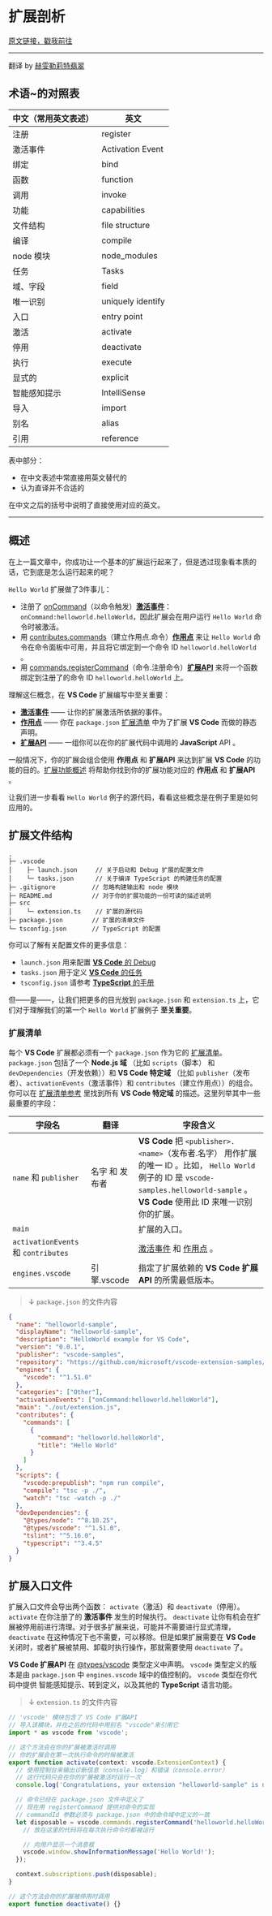 # 扩展剖析

[原文链接，戳我前往](https://code.visualstudio.com/api/get-started/extension-anatomy)

------

翻译 by [赫雯勒莉特翡翠](https://github.com/HeveraletLaidCenx)

## 术语~的对照表

|中文（常用英文表述）|英文|
|----|----|
|注册|register|
|激活事件|Activation Event|
|绑定|bind|
|函数|function|
|调用|invoke|
|功能|capabilities|
|文件结构|file structure|
|编译|compile|
|node 模块|node_modules|
|任务|Tasks|
|域、字段|field|
|唯一识别|uniquely identify|
|入口|entry point|
|激活|activate|
|停用|deactivate|
|执行|execute|
|显式的|explicit|
|智能感知提示|IntelliSense|
|导入|import|
|别名|alias|
|引用|reference|

表中部分：

* 在中文表述中常直接用英文替代的
* 认为直译并不合适的

在中文之后的括号中说明了直接使用对应的英文。

------

## 概述

在上一篇文章中，你成功让一个基本的扩展运行起来了，但是透过现象看本质的话，它到底是怎么运行起来的呢？

`Hello World` 扩展做了3件事儿：

* 注册了 [onCommand](https://code.visualstudio.com/api/references/activation-events#onCommand)（以命令触发）[**激活事件**](https://code.visualstudio.com/api/references/activation-events)：`onCommand:helloworld.helloWorld`，因此扩展会在用户运行 `Hello World` 命令时被激活。
* 用 [contributes.commands](https://code.visualstudio.com/api/references/contribution-points#contributes.commands)（建立作用点.命令）[**作用点**](https://code.visualstudio.com/api/references/contribution-points) 来让 `Hello World` 命令在命令面板中可用，并且将它绑定到一个命令 ID `helloworld.helloWorld` 。
* 用 [commands.registerCommand](https://code.visualstudio.com/api/references/vscode-api#commands.registerCommand)（命令.注册命令）[**扩展API**](https://code.visualstudio.com/api/references/vscode-api) 来将一个函数绑定到注册了的命令 ID `helloworld.helloWorld` 上。

理解这仨概念，在 **VS Code** 扩展编写中至关重要：

* [**激活事件**](https://code.visualstudio.com/api/references/activation-events) —— 让你的扩展激活所依据的事件。
* [**作用点**](https://code.visualstudio.com/api/references/contribution-points) —— 你在 `package.json` [扩展清单](https://code.visualstudio.com/api/get-started/extension-anatomy#extension-manifest) 中为了扩展 **VS Code** 而做的静态声明。
* [**扩展API**](https://code.visualstudio.com/api/references/vscode-api) —— 一组你可以在你的扩展代码中调用的 **JavaScript** API 。

一般情况下，你的扩展会组合使用 **作用点** 和 **扩展API** 来达到扩展 **VS Code** 的功能的目的。[扩展功能概述](https://code.visualstudio.com/api/extension-capabilities/overview) 将帮助你找到你的扩展功能对应的 **作用点** 和 **扩展API** 。

让我们进一步看看 `Hello World` 例子的源代码，看看这些概念是在例子里是如何应用的。

## 扩展文件结构

```text
.
├─ .vscode
│    ├─ launch.json     // 关于启动和 Debug 扩展的配置文件
│    └─ tasks.json      // 关于编译 TypeScript 的构建任务的配置
├─ .gitignore          // 忽略构建输出和 node 模块
├─ README.md           // 对于你的扩展功能的一份可读的描述说明
├─ src
│    └─ extension.ts    // 扩展的源代码
├─ package.json        // 扩展的清单文件
└─ tsconfig.json       // TypeScript 的配置
```

你可以了解有关配置文件的更多信息：

* `launch.json` 用来配置 [**VS Code** 的 Debug](https://code.visualstudio.com/docs/editor/debugging)
* `tasks.json` 用于定义 [**VS Code** 的任务](https://code.visualstudio.com/docs/editor/tasks)
* `tsconfig.json` 请参考 [**TypeScript** 的手册](https://www.typescriptlang.org/docs/handbook/tsconfig-json.html)

但——是——，让我们把更多的目光放到 `package.json` 和 `extension.ts` 上，它们对于理解我们的第一个 `Hello World` 扩展例子 **至关重要**。

### 扩展清单

每个 **VS Code** 扩展都必须有一个 `package.json` 作为它的 [扩展清单](https://code.visualstudio.com/api/references/extension-manifest)。 `package.json` 包括了一个 **Node.js 域** （比如 `scripts`（脚本） 和 `devDependencies`（开发依赖））和 **VS Code 特定域** （比如 `publisher`（发布者）、`activationEvents`（激活事件）和 `contributes`（建立作用点））的组合。你可以在 [扩展清单参考](https://code.visualstudio.com/api/references/extension-manifest) 里找到所有 **VS Code 特定域** 的描述。这里列举其中一些最重要的字段：

|字段名|翻译|字段含义|
|----|----|----|
|`name` 和 `publisher`|名字 和 发布者|**VS Code** 把 `<publisher>.<name>`（发布者.名字） 用作扩展的唯一 ID 。比如， `Hello World` 例子的 ID 是 `vscode-samples.helloworld-sample` 。 **VS Code** 使用此 ID 来唯一识别你的扩展。|
|`main`||扩展的入口。|
|`activationEvents` 和 `contributes`||[激活事件](https://code.visualstudio.com/api/references/activation-events) 和 [作用点](https://code.visualstudio.com/api/references/contribution-points) 。|
|`engines.vscode`|引擎.vscode|指定了扩展依赖的 **VS Code 扩展API** 的所需最低版本。|

> ↓ `package.json` 的文件内容

```json
{
  "name": "helloworld-sample",
  "displayName": "helloworld-sample",
  "description": "HelloWorld example for VS Code",
  "version": "0.0.1",
  "publisher": "vscode-samples",
  "repository": "https://github.com/microsoft/vscode-extension-samples/helloworld-sample",
  "engines": {
    "vscode": "^1.51.0"
  },
  "categories": ["Other"],
  "activationEvents": ["onCommand:helloworld.helloWorld"],
  "main": "./out/extension.js",
  "contributes": {
    "commands": [
      {
        "command": "helloworld.helloWorld",
        "title": "Hello World"
      }
    ]
  },
  "scripts": {
    "vscode:prepublish": "npm run compile",
    "compile": "tsc -p ./",
    "watch": "tsc -watch -p ./"
  },
  "devDependencies": {
    "@types/node": "^8.10.25",
    "@types/vscode": "^1.51.0",
    "tslint": "^5.16.0",
    "typescript": "^3.4.5"
  }
}
```

## 扩展入口文件

扩展入口文件会导出两个函数： `activate`（激活）和 `deactivate`（停用）。 `activate` 在你注册了的 **激活事件** 发生的时候执行。 `deactivate` 让你有机会在扩展被停用前进行清理。对于很多扩展来说，可能并不需要进行显式清理， `deactivate` 在这种情况下也不需要，可以移除。但是如果扩展需要在 **VS Code** 关闭时，或者扩展被禁用、卸载时执行操作，那就需要使用 `deactivate` 了。

**VS Code 扩展API** 在 [@types/vscode](https://www.npmjs.com/package/@types/vscode) 类型定义中声明。 `vscode` 类型定义的版本是由 `package.json` 中 `engines.vscode` 域中的值控制的。 `vscode` 类型在你代码中提供 智能感知提示、转到定义，以及其他的 **TypeScript** 语言功能。

> ↓ `extension.ts` 的文件内容

```typescript
// 'vscode' 模块包含了 VS Code 扩展API
// 导入该模块，并在之后的代码中用别名 "vscode"来引用它
import * as vscode from 'vscode';

// 这个方法会在你的扩展被激活时调用
// 你的扩展会在第一次执行命令的时候被激活
export function activate(context: vscode.ExtensionContext) {
  // 使用控制台来输出诊断信息（console.log）和错误（console.error）
  // 这行代码只会在你的扩展被激活时运行一次
  console.log('Congratulations, your extension "helloworld-sample" is now active!');

  // 命令已经在 package.json 文件中定义了
  // 现在用 registerCommand 提供对命令的实现
  // commandId 参数必须与 package.json 中的命令域中定义的一致
  let disposable = vscode.commands.registerCommand('helloworld.helloWorld', () => {
    // 放在这里的代码将在每次执行命令时都被运行

    // 向用户显示一个消息框
    vscode.window.showInformationMessage('Hello World!');
  });

  context.subscriptions.push(disposable);
}

// 这个方法会你的扩展被停用时调用
export function deactivate() {}
```
